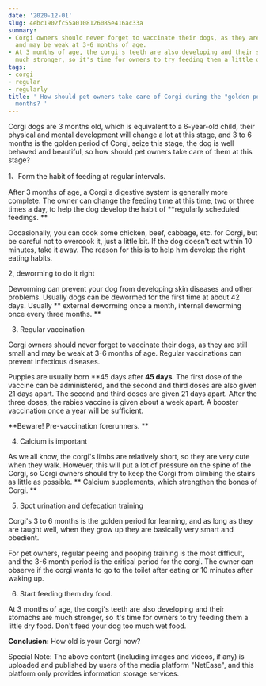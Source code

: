 ```yaml
---
date: '2020-12-01'
slug: 4ebc1902fc55a0108126085e416ac33a
summary:
- Corgi owners should never forget to vaccinate their dogs, as they are still small
  and may be weak at 3-6 months of age.
- At 3 months of age, the corgi's teeth are also developing and their stomachs are
  much stronger, so it's time for owners to try feeding them a little dry food.
tags:
- corgi
- regular
- regularly
title: ' How should pet owners take care of Corgi during the "golden period" of 3~6
  months? '
---
```


 Corgi dogs are 3 months old, which is equivalent to a 6-year-old child, their physical and mental development will change a lot at this stage, and 3 to 6 months is the golden period of Corgi, seize this stage, the dog is well behaved and beautiful, so how should pet owners take care of them at this stage?

1、Form the habit of feeding at regular intervals.

After 3 months of age, a Corgi's digestive system is generally more complete. The owner can change the feeding time at this time, two or three times a day, to help the dog develop the habit of **regularly scheduled feedings. **

Occasionally, you can cook some chicken, beef, cabbage, etc. for Corgi, but be careful not to overcook it, just a little bit. If the dog doesn't eat within 10 minutes, take it away. The reason for this is to help him develop the right eating habits.

2, deworming to do it right

Deworming can prevent your dog from developing skin diseases and other problems. Usually dogs can be dewormed for the first time at about 42 days. Usually ** external deworming once a month, internal deworming once every three months. **

3. Regular vaccination

Corgi owners should never forget to vaccinate their dogs, as they are still small and may be weak at 3-6 months of age. Regular vaccinations can prevent infectious diseases.

Puppies are usually born **45 days after **45 days**.
The first dose of the vaccine can be administered, and the second and third doses are also given 21 days apart. The second and third doses are given 21 days apart. After the three doses, the rabies vaccine is given about a week apart. A booster vaccination once a year will be sufficient.

 **Beware! Pre-vaccination forerunners. **

4. Calcium is important

As we all know, the corgi's limbs are relatively short, so they are very cute when they walk. However, this will put a lot of pressure on the spine of the Corgi, so Corgi owners should try to keep the Corgi from climbing the stairs as little as possible.
** Calcium supplements, which strengthen the bones of Corgi. **

5. Spot urination and defecation training

Corgi's 3 to 6 months is the golden period for learning, and as long as they are taught well, when they grow up they are basically very smart and obedient.

For pet owners, regular peeing and pooping training is the most difficult, and the 3-6 month period is the critical period for the corgi. The owner can observe if the corgi wants to go to the toilet after eating or 10 minutes after waking up.

6. Start feeding them dry food.

At 3 months of age, the corgi's teeth are also developing and their stomachs are much stronger, so it's time for owners to try feeding them a little dry food. Don't feed your dog too much wet food.

 **Conclusion:** How old is your Corgi now?

Special Note: The above content (including images and videos, if any) is uploaded and published by users of the media platform "NetEase", and this platform only provides information storage services.

 
        